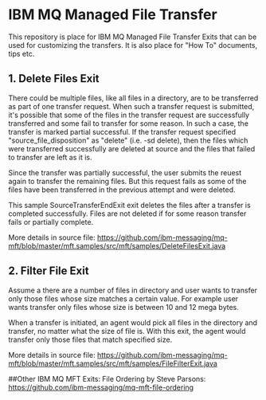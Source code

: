 # IBM MQ Managed File Transfer 

This repository is place for IBM MQ Managed File Transfer Exits that can be used for customizing the transfers. It is also place for "How To" documents, tips etc.

## 1. Delete Files Exit
There could be multiple files, like all files in a directory, are to be transferred as part of one transfer request. When such a transfer request is submitted, it's possible that some of the files in the transfer request are successfully transferred and some fail to transfer
for some reason. In such a case, the transfer is marked partial successful. If the transfer request specified "source_file_disposition" as "delete" (i.e. -sd delete), then the files which were transferred successfully are deleted at source and the files that failed to 
transfer are left as it is.

Since the transfer was partially successful, the user submits the reuest again to transfer the remaining files. But this request fails as some of the files have been transferred in the previous attempt and were deleted. 
  
This sample SourceTransferEndExit exit deletes the files after a transfer is completed successfully. Files are not deleted if for some reason transfer fails or partially complete. 

More details in source file: https://github.com/ibm-messaging/mq-mft/blob/master/mft.samples/src/mft/samples/DeleteFilesExit.java

## 2. Filter File Exit
Assume a there are a number of files in directory and user wants to transfer only those files whose size matches a certain value. For example user wants transfer only files whose size is between 10 and 12 mega bytes.
  
When a transfer is initiated, an agent would pick all files in the directory and transfer, no matter what the size of file is. With this exit, the agent would transfer only those files that match specified size.

More details in source file: https://github.com/ibm-messaging/mq-mft/blob/master/mft.samples/src/mft/samples/FileFilterExit.java

##Other IBM MQ MFT Exits:
File Ordering by Steve Parsons: https://github.com/ibm-messaging/mq-mft-file-ordering

